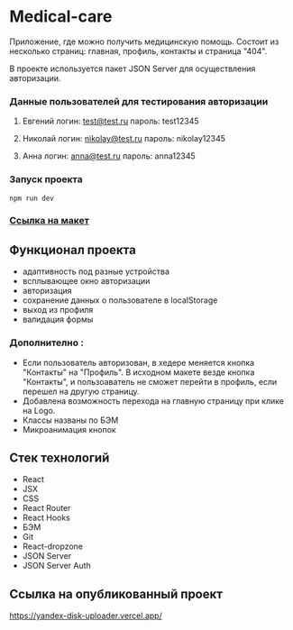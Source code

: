 # Medical-care

Приложение, где можно получить медицинскую помощь.
Состоит из несколько страниц: главная, профиль, контакты и страница "404".

В проекте используется пакет JSON Server для осуществления авторизации.

### Данные пользователей для тестирования авторизации

1. Евгений
логин: test@test.ru
пароль: test12345

2. Николай
логин: nikolay@test.ru
пароль: nikolay12345

3. Анна
логин: anna@test.ru
пароль: anna12345

### Запуск проекта
```
npm run dev
```

### [Ссылка на макет](https://www.figma.com/file/f82S6P6oe876rjoT9KjcOl/%D0%A2%D0%B5%D1%81%D1%82%D0%BE%D0%B2%D0%BE%D0%B5-%D0%B7%D0%B0%D0%B4%D0%B0%D0%BD%D0%B8%D0%B5-Frontend?type=design&node-id=2-34&mode=design&t=PrDJkB0xil7Y4SP6-0)

## Функционал проекта

* адаптивность под разные устройства
* всплывающее окно авторизации
* авторизация
* сохранение данных  о пользователе в localStorage
* выход из профиля
* валидация формы

### Дополнително :

* Если пользователь авторизован, в хедере меняется кнопка "Контакты" на "Профиль".
В исходном макете везде кнопка "Контакты", и пользоаватель не сможет перейти в профиль, если перешел на другую страницу.
* Добавлена возможность перехода на главную страницу при клике на Logo.
* Классы названы по БЭМ
* Микроанимация кнопок

## Стек технологий

* React
* JSX
* CSS
* React Router
* React Hooks
* БЭМ
* Git
* React-dropzone
* JSON Server
* JSON Server Auth

## Ссылка на опубликованный проект

https://yandex-disk-uploader.vercel.app/
